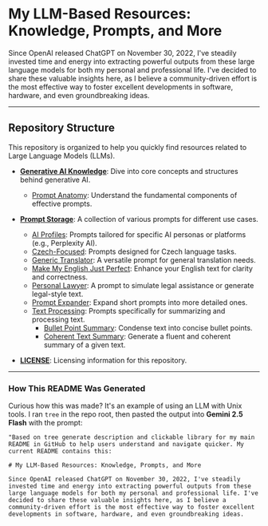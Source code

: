 # My LLM-Based Resources: Knowledge, Prompts, and More

Since OpenAI released ChatGPT on November 30, 2022, I've steadily invested time and energy into extracting powerful outputs from these large language models for both my personal and professional life. I've decided to share these valuable insights here, as I believe a community-driven effort is the most effective way to foster excellent developments in software, hardware, and even groundbreaking ideas.

---

## Repository Structure

This repository is organized to help you quickly find resources related to Large Language Models (LLMs).

* **[Generative AI Knowledge](generative-ai-knowledge/README.md)**: Dive into core concepts and structures behind generative AI.
    * [Prompt Anatomy](generative-ai-knowledge/prompt-anatomy.md): Understand the fundamental components of effective prompts.

* **[Prompt Storage](prompt-storage/README.md)**: A collection of various prompts for different use cases.
    * [AI Profiles](prompt-storage/ai-profiles/perplexity-profile.md): Prompts tailored for specific AI personas or platforms (e.g., Perplexity AI).
    * [Czech-Focused](prompt-storage/czech-focused/correct-czech-text.md): Prompts designed for Czech language tasks.
    * [Generic Translator](prompt-storage/generic-translator.md): A versatile prompt for general translation needs.
    * [Make My English Just Perfect](prompt-storage/make-my-english-just-perfect.md): Enhance your English text for clarity and correctness.
    * [Personal Lawyer](prompt-storage/personal-lawyer.md): A prompt to simulate legal assistance or generate legal-style text.
    * [Prompt Expander](prompt-storage/prompt-expander.md): Expand short prompts into more detailed ones.
    * [Text Processing](prompt-storage/text-processing/README.md): Prompts specifically for summarizing and processing text.
        * [Bullet Point Summary](prompt-storage/text-processing/bullet-point-summary.md): Condense text into concise bullet points.
        * [Coherent Text Summary](prompt-storage/text-processing/coherent-text-summary.md): Generate a fluent and coherent summary of a given text.

* **[LICENSE](LICENSE)**: Licensing information for this repository.

---

### How This README Was Generated

Curious how this was made? It's an example of using an LLM with Unix tools. I ran `tree` in the repo root, then pasted the output into **Gemini 2.5 Flash** with the prompt:

```
"Based on tree generate description and clickable library for my main README in GitHub to help users understand and navigate quicker. My current README contains this:

# My LLM-Based Resources: Knowledge, Prompts, and More

Since OpenAI released ChatGPT on November 30, 2022, I've steadily invested time and energy into extracting powerful outputs from these large language models for both my personal and professional life. I've decided to share these valuable insights here, as I believe a community-driven effort is the most effective way to foster excellent developments in software, hardware, and even groundbreaking ideas.
```